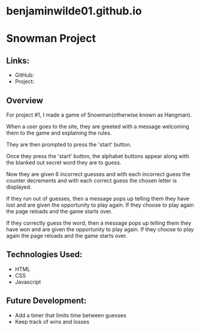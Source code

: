 # benjaminwilde01.github.io

# Snowman Project

## Links:
- GitHub: 
- Project: 

## Overview

For project #1, I made a game of Snowman(otherwise known as Hangman).

When a user goes to the site, they are greeted with a message welcoming them to the game and explaining the rules.

They are then prompted to press the 'start' button.

Once they press the 'start' button, the alphabet buttons appear along with the blanked out secret word they are to guess.

Now they are given 6 incorrect guesses and with each incorrect guess the counter decrements and with each correct guess the chosen letter is displayed.

If they run out of guesses, then a message pops up telling them they have lost and are given the opportunity to play again. If they choose to play again the page reloads and the game starts over.

If they correctly guess the word, then a message pops up telling them they have won and are given the opportunity to play again. If they choose to play again the page reloads and the game starts over.


## Technologies Used:
- HTML
- CSS
- Javascript

## Future Development:
- Add a timer that limits time between guesses
- Keep track of wins and losses
